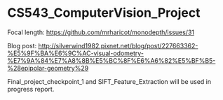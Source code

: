 # CS543_ComputerVision_Project

Focal length: https://github.com/mrharicot/monodepth/issues/31

Blog post: http://silverwind1982.pixnet.net/blog/post/227663362-%E5%9F%BA%E6%9C%AC-visual-odometry-%E7%9A%84%E7%A8%8B%E5%BC%8F%E6%A6%82%E5%BF%B5-%28epipolar-geometry%29

Final_project_checkpoint_1 and SIFT_Feature_Extraction will be used in progress report.
